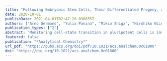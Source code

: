 ```yaml
---
title: "Following Embryonic Stem Cells, Their Differentiated Progeny, and Cell-State Changes During iPS Reprogramming by Raman Spectroscopy"
date: 2020-10-01
publishDate: 2021-04-01T02:47:20.090855Z
authors: ["Arno Germond", "Yulia Panina", "Mikio Shiga", "Hirohiko Niioka", "Tomonobu M. Watanabe"]
publication_types: ["2"]
abstract: "Monitoring cell-state transition in pluripotent cells is invaluable for application and basic research. In this study, we demonstrate the pertinence of noninvasive, label-free Raman spectroscopy to monitor and characterize the cell-state transition of mouse stem cells undergoing reprogramming. Using an isogenic cell line of mouse stem cells, reprogramming from neuronal cells was performed, and we showcase a comparative analysis of living single-cell spectral data of the original stem cells, their neuronal progenitors, and reprogrammed cells. Neural network, regression models, and ratiometric analyses were used to discriminate the cell states and extract several important biomarkers specific to differentiation or reprogramming. Our results indicated that the Raman spectrum allowed us to build a low-dimensional space allowing us to monitor and characterize the dynamics of cell-state transition at a single-cell level, scattered in heterogeneous populations. The ability of monitoring pluripotency by Raman spectroscopy and distinguishing differences between ES and reprogrammed cells is also discussed."
featured: false
publication: "*Analytical Chemistry*"
url_pdf: "https://pubs.acs.org/doi/pdf/10.1021/acs.analchem.0c01800"
doi: "https://doi.org/10.1021/acs.analchem.0c01800"
---
```


